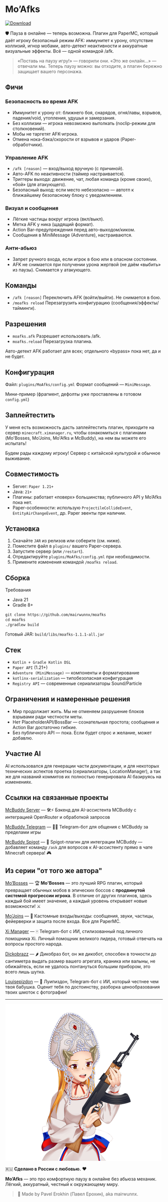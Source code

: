 # Mo’Afks

[![Download](https://img.shields.io/github/v/release/mairwunnx/moafks?color=blue&label=Скачать%20JAR&logo=data:image/png;base64,iVBORw0KGgoAAAANSUhEUgAAABAAAAAQCAYAAAAf8/9hAAAACXBIWXMAAAsTAAALEwEAmpwYAAAA2ElEQVR4nM3TMUoDQRQG4G9tLQQbC0m6VBY2QkBIZeEJLLyDR/AElh7BA3gCC0FIaSGCNmm0sBEsUvkXdmBZ3N0JpPKHx8y8N/OfmTdvmeMfcYgL3OEFD3jEHc5xkOcVOcUzPnCPU2zjO8ZfuMV+X4IjvGIVJ5jgM+ZfMcZmX4JzTHGGzR7/BpPQnHQlGOAhxG2sxXwd2xF7j9kgr1vEbYhHFf86jqPmtS1BFXdYYKstQRW3wSKOZ02+6QvMsNyUYBm3MMdOk28Rj/kV81/4wQ9+8bsowR9ghjX/yT+1TAAAAABJRU5ErkJggg==)](https://github.com/mairwunnx/moafks/releases/latest)


🛡️ Пауза в онлайне — теперь возможна. Плагин для PaperMC, который даёт игроку безопасный режим AFK: иммунитет к урону, отсутствие коллизий, игнор мобами, авто-детект неактивности и
аккуратные визуальные эффекты. Всё — одной командой /afk.

> «Поставь на паузу игру!» — говорили они. «Это же онлайн…» — отвечали мы.
> Теперь паузу можно: вы отходите, а плагин бережно защищает вашего персонажа.

## Фичи

### Безопасность во время AFK

- Иммунитет к урону от: ближнего боя, снарядов, огня/лавы, взрывов, падения/void, утопления, удушья и замерзания.
- Без коллизии — игрока невозможно вытолкать (noclip-режим для столкновений).
- Мобы не таргетят AFK-игрока.
- Отмена нока-бэка/скорости от взрывов и ударов (Paper-обработчики).

### Управление AFK

- `/afk [reason]` — вход/выход вручную (с причиной).
- Авто-AFK по неактивности (таймер настраивается).
- Триггеры выхода: движение, чат, любая команда (кроме своих), «бой» (для атакующего).
- Безопасный выход: если место небезопасно — автотп к ближайшему безопасному блоку c уведомлением.

### Визуал и сообщения

- Лёгкие частицы вокруг игрока (вкл/выкл).
- Метка AFK у ника (щадящий формат).
- Action Bar-предупреждения перед авто-выходом/киком.
- Сообщения в MiniMessage (Adventure), настраиваются.

### Анти-абьюз

- Запрет ручного входа, если игрок в бою или в опасном состоянии.
- AFK не снимается при получении урона жертвой (не даём «выбить» из паузы). Снимается у атакующего.

## Команды

- `/afk [reason]`  Переключить AFK (войти/выйти). Не снимается в бою.
- `/moafks reload`  Перезагрузить конфигурацию (сообщения/эффекты/тайминги).

## Разрешения

- `moafks.afk` Разрешает использовать /afk.
- `moafks.reload`  Перезагрузка плагина.

Авто-детект AFK работает для всех; отдельного «bypass» пока нет, да и не будет.

## Конфигурация

Файл: `plugins/MoAfks/config.yml`
Формат сообщений — `MiniMessage`.

Мини-пример (фрагмент, дефолты уже проставлены в готовом `config.yml`)

## Заплейтестить

У меня есть возможность дасть заплейтестить плагин, приходите на сервер `minecraft.ximanager.ru`, чтобы ознакомиться с плагинами (Mo'Bosses, Mo'Joins, Mo'Afks и McBuddy), на нем вы
можете его испытать!

Будем рады каждому игроку! Сервер с китайской культурой и обычное выживание.

## Совместимость

- Server: `Paper 1.21+`
- Java: `21+`
- Плагины: работает «поверх» большинства; публичного API у Mo’Afks пока нет.
- Paper-особенности: использую `ProjectileCollideEvent`, `EntityAirChangeEvent`, др. Paper эвенты при наличии.

## Установка

1. Скачайте `JAR` из релизов или соберите (см. ниже).
2. Поместите файл в `plugins/` вашего Paper-сервера.
3. Запустите сервер (или `/restart`).
4. Отредактируйте `plugins/MoAfks/config.yml` при необходимости.
5. Примените изменения командой `/moafks reload`.

## Сборка

Требования

- Java 21
- Gradle 8+

```shell
git clone https://github.com/mairwunnx/moafks
cd moafks
./gradlew build
```

Готовый JAR: `build/libs/moafks-1.1.1-all.jar`

## Стек

- `Kotlin + Gradle Kotlin DSL`
- `Paper API` (1.21+)
- `Adventure (MiniMessage)` — компоненты и форматирование
- `kotlinx-serialization` — типобезопасная конфигурация
- `Registry API` — современные сериализаторы Sound/Particle

## Ограничения и намеренные решения

- Мир продолжает жить. Мы не отменяем разрушение блоков взрывами ради честности меты.
- Нет PlaceholderAPI/BossBar — сознательная простота; сообщения и Action Bar достаточно гибкие.
- Без публичного API — пока. Если будет спрос и желание, может добавлю.

## Участие AI

AI использовался для генерации части документации, и для некоторых технических аспектов проетка (сериализаторы, LocationManager), а так же для названий коммитов их полностью
генерировала AI базируясь на изменениях.

## Ссылки на связанные проекты

[McBuddy Server](https://github.com/mcbuddy-ai/mcbuddy-server) — 🛠️⚡ Бэкенд для AI-ассистента MCBuddy с интеграцией OpenRouter и обработкой запросов

[McBuddy Telegram](https://github.com/mcbuddy-ai/mcbuddy-bot) — 🤖📱 Telegram-бот для общения с MCBuddy за пределами игры

[McBuddy Spigot](https://github.com/mcbuddy-ai/mcbuddy-spigot) — 💬 Spigot-плагин для интеграции MCBuddy — добавляет команду `/ask` для вопросов к AI-ассистенту прямо в чате
Minecraft сервера! 🎮

## Из серии "от того же автора"

[Mo’Bosses](https://github.com/mairwunnx/mobosses) — 🏆 **Mo'Bosses** — это лучший RPG плагин, который превращает обычных мобов в эпических боссов с **продвинутой системой
прогрессии игрока**. В отличие от других плагинов, здесь каждый бой имеет значение, а каждый уровень открывает новые возможности! ⚔

[Mo’Joins](https://github.com/mairwunnx/mojoins) — 🎉 Кастомные входы/выходы: сообщения, звуки, частицы, фейерверки и защита после входа. Все для PaperMC.

[Xi Manager](https://github.com/mairwunnx/xi) — 🀄️ Telegram-бот с ИИ, стилизованный под личного помощника Xi. Личный помощник великого лидера, готовый отвечать на вопросы простого
народа.

[Dickobrazz](https://github.com/mairwunnx/dickobrazz) — 🌶️ Дикобраз бот, он же дикобот, способен в точности до сантиметра выдать размер вашего агрегата, краника или валыны, не
обижайтесь, если не удалось понтануться большим прибором, это всего лишь шутка.

[Louisepizdon](https://github.com/MairwunNx/louisepizdon) — 🥀 Луипиздон, Telegram-бот с ИИ, который честнее чем твоя бабушка. Оценит тебя по достоинству, разборка ценообразования
твоих шмоток с фотографии!

---

![image](./media.jpg)

🇷🇺 **Сделано в России с любовью.** ❤️

**Mo’Afks** — это про комфортную паузу в онлайне без абьюза механик. Лёгкий, аккуратный, честный к окружающему миру.

> 🫡 Made by Pavel Erokhin (Павел Ерохин), aka mairwunnx.